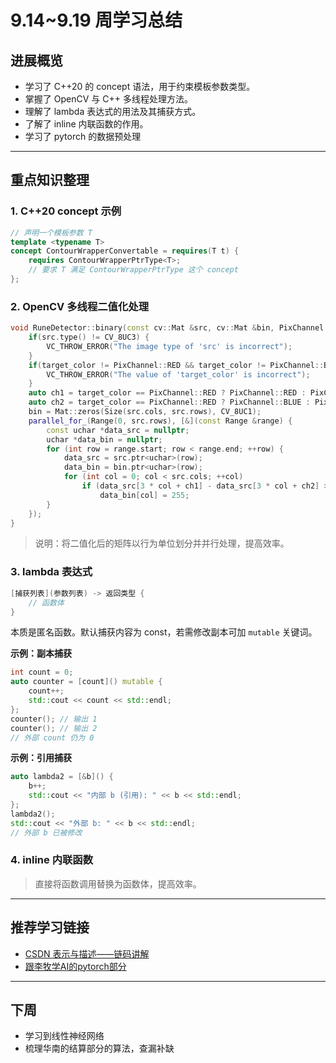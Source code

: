 

# 9.14~9.19 周学习总结

## 进展概览

- 学习了 C++20 的 concept 语法，用于约束模板参数类型。
- 掌握了 OpenCV 与 C++ 多线程处理方法。
- 理解了 lambda 表达式的用法及其捕获方式。
- 了解了 inline 内联函数的作用。
- 学习了 pytorch 的数据预处理
---

## 重点知识整理

### 1. C++20 concept 示例
```cpp
// 声明一个模板参数 T
template <typename T>
concept ContourWrapperConvertable = requires(T t) {
    requires ContourWrapperPtrType<T>;
    // 要求 T 满足 ContourWrapperPtrType 这个 concept
};
```

### 2. OpenCV 多线程二值化处理
```cpp
void RuneDetector::binary(const cv::Mat &src, cv::Mat &bin, PixChannel target_color, uint8_t threshold) {
    if(src.type() != CV_8UC3) {
        VC_THROW_ERROR("The image type of 'src' is incorrect");
    }
    if(target_color != PixChannel::RED && target_color != PixChannel::BLUE) {
        VC_THROW_ERROR("The value of 'target_color' is incorrect");
    }
    auto ch1 = target_color == PixChannel::RED ? PixChannel::RED : PixChannel::BLUE;
    auto ch2 = target_color == PixChannel::RED ? PixChannel::BLUE : PixChannel::RED;
    bin = Mat::zeros(Size(src.cols, src.rows), CV_8UC1);
    parallel_for_(Range(0, src.rows), [&](const Range &range) {
        const uchar *data_src = nullptr;
        uchar *data_bin = nullptr;
        for (int row = range.start; row < range.end; ++row) {
            data_src = src.ptr<uchar>(row);
            data_bin = bin.ptr<uchar>(row);
            for (int col = 0; col < src.cols; ++col)
                if (data_src[3 * col + ch1] - data_src[3 * col + ch2] > threshold)
                    data_bin[col] = 255;
        }
    });
}
```
> 说明：将二值化后的矩阵以行为单位划分并并行处理，提高效率。

### 3. lambda 表达式
```cpp
[捕获列表](参数列表) -> 返回类型 {
    // 函数体
}
```
本质是匿名函数。默认捕获内容为 const，若需修改副本可加 `mutable` 关键词。

**示例：副本捕获**
```cpp
int count = 0;
auto counter = [count]() mutable {
    count++;
    std::cout << count << std::endl;
};
counter(); // 输出 1
counter(); // 输出 2
// 外部 count 仍为 0
```

**示例：引用捕获**
```cpp
auto lambda2 = [&b]() {
    b++;
    std::cout << "内部 b (引用): " << b << std::endl;
};
lambda2();
std::cout << "外部 b: " << b << std::endl;
// 外部 b 已被修改
```

### 4. inline 内联函数
> 直接将函数调用替换为函数体，提高效率。

---

## 推荐学习链接

- [CSDN 表示与描述——链码讲解](https://blog.csdn.net/qq_63029071/article/details/140361695)
- [跟李牧学AI的pytorch部分](https://zh-v2.d2l.ai/chapter_preliminaries/ndarray.html)

---

## 下周
- 学习到线性神经网络
- 梳理华南的结算部分的算法，查漏补缺